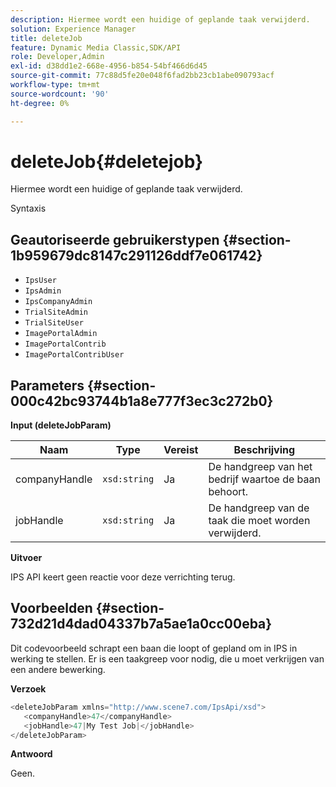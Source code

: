 ```yaml
---
description: Hiermee wordt een huidige of geplande taak verwijderd.
solution: Experience Manager
title: deleteJob
feature: Dynamic Media Classic,SDK/API
role: Developer,Admin
exl-id: d38dd1e2-668e-4956-b854-54bf466d6d45
source-git-commit: 77c88d5fe20e048f6fad2bb23cb1abe090793acf
workflow-type: tm+mt
source-wordcount: '90'
ht-degree: 0%

---
```


# deleteJob{#deletejob}

Hiermee wordt een huidige of geplande taak verwijderd.

Syntaxis

## Geautoriseerde gebruikerstypen {#section-1b959679dc8147c291126ddf7e061742}

* `IpsUser`
* `IpsAdmin`
* `IpsCompanyAdmin`
* `TrialSiteAdmin`
* `TrialSiteUser`
* `ImagePortalAdmin`
* `ImagePortalContrib`
* `ImagePortalContribUser`

## Parameters {#section-000c42bc93744b1a8e777f3ec3c272b0}

**Input (deleteJobParam)**

| Naam | Type | Vereist | Beschrijving |
|---|---|---|---|
| companyHandle | `xsd:string` | Ja | De handgreep van het bedrijf waartoe de baan behoort. |
| jobHandle | `xsd:string` | Ja | De handgreep van de taak die moet worden verwijderd. |

**Uitvoer**

IPS API keert geen reactie voor deze verrichting terug.

## Voorbeelden {#section-732d21d4dad04337b7a5ae1a0cc00eba}

Dit codevoorbeeld schrapt een baan die loopt of gepland om in IPS in werking te stellen. Er is een taakgreep voor nodig, die u moet verkrijgen van een andere bewerking.

**Verzoek**

```java
<deleteJobParam xmlns="http://www.scene7.com/IpsApi/xsd">
   <companyHandle>47</companyHandle>
   <jobHandle>47|My Test Job|</jobHandle>
</deleteJobParam>
```

**Antwoord**

Geen.
